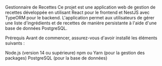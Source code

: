 Gestionnaire de Recettes
Ce projet est une application web de gestion de recettes développée en utilisant React pour le frontend et NestJS avec TypeORM pour le backend. L'application permet aux utilisateurs de gérer une liste d'ingrédients et de recettes de manière persistante à l'aide d'une base de données PostgreSQL.

Prérequis
Avant de commencer, assurez-vous d'avoir installé les éléments suivants :

Node.js (version 14 ou supérieure)
npm ou Yarn (pour la gestion des packages)
PostgreSQL (pour la base de données)

